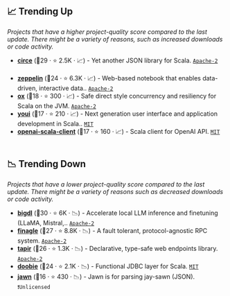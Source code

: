 ## 📈 Trending Up

_Projects that have a higher project-quality score compared to the last update. There might be a variety of reasons, such as increased downloads or code activity._

- <b><a href="https://github.com/circe/circe">circe</a></b> (🥇29 ·  ⭐ 2.5K · 📈) - Yet another JSON library for Scala. <code><a href="http://bit.ly/3nYMfla">Apache-2</a></code> <code><img src="https://scalac.io/wp-content/uploads/2021/02/image-125-1.svg" style="display:inline;" width="13" height="13"></code> <code><img src="https://www.scala-js.org/assets/img/scala-js-logo.svg" style="display:inline;" width="13" height="13"></code>
- <b><a href="https://github.com/apache/zeppelin">zeppelin</a></b> (🥈24 ·  ⭐ 6.3K · 📈) - Web-based notebook that enables data-driven, interactive data.. <code><a href="http://bit.ly/3nYMfla">Apache-2</a></code>
- <b><a href="https://github.com/softwaremill/ox">ox</a></b> (🥈18 ·  ⭐ 300 · 📈) - Safe direct style concurrency and resiliency for Scala on the JVM. <code><a href="http://bit.ly/3nYMfla">Apache-2</a></code> <code><img src="https://scalac.io/wp-content/uploads/2021/02/image-125-1.svg" style="display:inline;" width="13" height="13"></code>
- <b><a href="https://github.com/outr/youi">youi</a></b> (🥉17 ·  ⭐ 210 · 📈) - Next generation user interface and application development in Scala.. <code><a href="http://bit.ly/34MBwT8">MIT</a></code> <code><img src="https://www.scala-js.org/assets/img/scala-js-logo.svg" style="display:inline;" width="13" height="13"></code>
- <b><a href="https://github.com/cequence-io/openai-scala-client">openai-scala-client</a></b> (🥈17 ·  ⭐ 160 · 📈) - Scala client for OpenAI API. <code><a href="http://bit.ly/34MBwT8">MIT</a></code> <code><img src="https://scalac.io/wp-content/uploads/2021/02/image-125-1.svg" style="display:inline;" width="13" height="13"></code>

## 📉 Trending Down

_Projects that have a lower project-quality score compared to the last update. There might be a variety of reasons such as decreased downloads or code activity._

- <b><a href="https://github.com/intel-analytics/ipex-llm">bigdl</a></b> (🥇30 ·  ⭐ 6K · 📉) - Accelerate local LLM inference and finetuning (LLaMA, Mistral,.. <code><a href="http://bit.ly/3nYMfla">Apache-2</a></code>
- <b><a href="https://github.com/twitter/finagle">finagle</a></b> (🥈27 ·  ⭐ 8.8K · 📉) - A fault tolerant, protocol-agnostic RPC system. <code><a href="http://bit.ly/3nYMfla">Apache-2</a></code>
- <b><a href="https://github.com/softwaremill/tapir">tapir</a></b> (🥇26 ·  ⭐ 1.3K · 📉) - Declarative, type-safe web endpoints library. <code><a href="http://bit.ly/3nYMfla">Apache-2</a></code> <code><img src="https://scalac.io/wp-content/uploads/2021/02/image-125-1.svg" style="display:inline;" width="13" height="13"></code> <code><img src="https://www.scala-js.org/assets/img/scala-js-logo.svg" style="display:inline;" width="13" height="13"></code>
- <b><a href="https://github.com/tpolecat/doobie">doobie</a></b> (🥇24 ·  ⭐ 2.1K · 📉) - Functional JDBC layer for Scala. <code><a href="http://bit.ly/34MBwT8">MIT</a></code> <code><img src="https://scalac.io/wp-content/uploads/2021/02/image-125-1.svg" style="display:inline;" width="13" height="13"></code>
- <b><a href="https://github.com/typelevel/jawn">jawn</a></b> (🥉16 ·  ⭐ 430 · 📉) - Jawn is for parsing jay-sawn (JSON). <code>❗Unlicensed</code> <code><img src="https://scalac.io/wp-content/uploads/2021/02/image-125-1.svg" style="display:inline;" width="13" height="13"></code> <code><img src="https://www.scala-js.org/assets/img/scala-js-logo.svg" style="display:inline;" width="13" height="13"></code>

